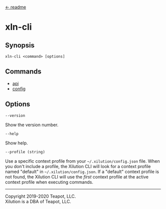 [<- readme](../README.md)

# xln-cli

## Synopsis

```
xln-cli <command> [options]
```
## Commands

* [api](commands/api/index.md)
* [config](commands/config/index.md)

## Options

`--version`

Show the version number.

`--help`

Show help.

`--profile (string)`

Use a specific context profile from your `~/.xilution/config.json` file.
When you don't include a profile, the Xilution CLI will look for a context profile named "default" in `~/.xilution/config.json`.
If a "default" context profile is not found, the Xilution CLI will use the _first_ context profile at the active context profile when executing commands.

---
Copyright 2019-2020 Teapot, LLC.  
Xilution is a DBA of Teapot, LLC.
